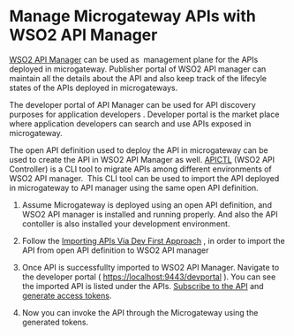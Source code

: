 # Manage Microgateway APIs with WSO2 API Manager

[WSO2 API Manager]({{apim_path}}) can be used as  management plane for the APIs deployed in microgateway. Publisher portal of WSO2 API manager can maintain all the details about the API and also keep track of the lifecyle states of the APIs deployed in microgateways.

The developer portal of API Manager can be used for API discovery purposes for application developers . Developer portal is the market place where application developers can search and use APIs exposed in microgateway.

The open API definition used to deploy the API in microgateway can be used to create the API in WSO2 API Manager as well. [APICTL]({{apim_path}}/learn/api-controller/getting-started-with-wso2-api-controller/) (WSO2 API Controller) is a CLI tool to migrate APIs among different environments of WSO2 API manager.  This CLI tool can be used to import the API deployed in microgateway to API manager using the same open API definition.

1.  Assume Microgateway is deployed using an open API definition, and WSO2 API manager is installed and running properly. And also the API contoller is also installed your development environment.

2.  Follow the [Importing APIs Via Dev First Approach]({{apim_path}}/learn/api-controller/importing-apis-via-dev-first-approach/) , in order to import the API from open API definition to WSO2 API manager
3.  Once API is successfullty imported to WSO2 API Manager. Navigate to the developer portal ( <https://localhost:9443/devportal> ). You can see the imported API is listed under the APIs. [Subscribe to the API]({{apim_path}}/learn/consume-api/manage-subscription/subscribe-to-an-api/#subscribe-to-an-api) and [generate access tokens]({{apim_path}}/learn/consume-api/manage-application/generate-keys/generate-api-keys/#generate-application-keys).
4.  Now you can invoke the API through the Microgateway using the generated tokens.

